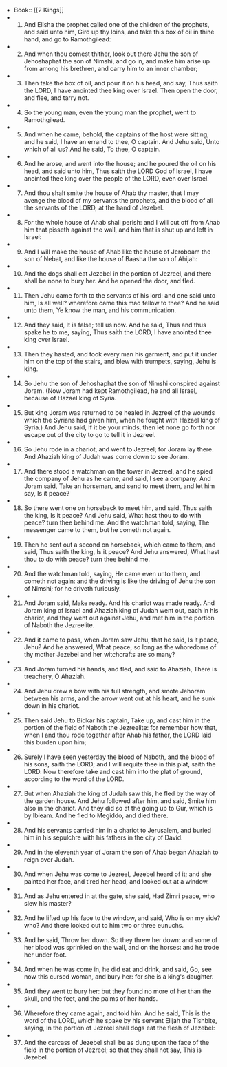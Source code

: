 - Book:: [[2 Kings]]
- 1. And Elisha the prophet called one of the children of the prophets, and said unto him, Gird up thy loins, and take this box of oil in thine hand, and go to Ramothgilead:
- 2. And when thou comest thither, look out there Jehu the son of Jehoshaphat the son of Nimshi, and go in, and make him arise up from among his brethren, and carry him to an inner chamber;
- 3. Then take the box of oil, and pour it on his head, and say, Thus saith the LORD, I have anointed thee king over Israel. Then open the door, and flee, and tarry not.
- 4. So the young man, even the young man the prophet, went to Ramothgilead.
- 5. And when he came, behold, the captains of the host were sitting; and he said, I have an errand to thee, O captain. And Jehu said, Unto which of all us? And he said, To thee, O captain.
- 6. And he arose, and went into the house; and he poured the oil on his head, and said unto him, Thus saith the LORD God of Israel, I have anointed thee king over the people of the LORD, even over Israel.
- 7. And thou shalt smite the house of Ahab thy master, that I may avenge the blood of my servants the prophets, and the blood of all the servants of the LORD, at the hand of Jezebel.
- 8. For the whole house of Ahab shall perish: and I will cut off from Ahab him that pisseth against the wall, and him that is shut up and left in Israel:
- 9. And I will make the house of Ahab like the house of Jeroboam the son of Nebat, and like the house of Baasha the son of Ahijah:
- 10. And the dogs shall eat Jezebel in the portion of Jezreel, and there shall be none to bury her. And he opened the door, and fled.
- 11. Then Jehu came forth to the servants of his lord: and one said unto him, Is all well? wherefore came this mad fellow to thee? And he said unto them, Ye know the man, and his communication.
- 12. And they said, It is false; tell us now. And he said, Thus and thus spake he to me, saying, Thus saith the LORD, I have anointed thee king over Israel.
- 13. Then they hasted, and took every man his garment, and put it under him on the top of the stairs, and blew with trumpets, saying, Jehu is king.
- 14. So Jehu the son of Jehoshaphat the son of Nimshi conspired against Joram. (Now Joram had kept Ramothgilead, he and all Israel, because of Hazael king of Syria.
- 15. But king Joram was returned to be healed in Jezreel of the wounds which the Syrians had given him, when he fought with Hazael king of Syria.) And Jehu said, If it be your minds, then let none go forth nor escape out of the city to go to tell it in Jezreel.
- 16. So Jehu rode in a chariot, and went to Jezreel; for Joram lay there. And Ahaziah king of Judah was come down to see Joram.
- 17. And there stood a watchman on the tower in Jezreel, and he spied the company of Jehu as he came, and said, I see a company. And Joram said, Take an horseman, and send to meet them, and let him say, Is it peace?
- 18. So there went one on horseback to meet him, and said, Thus saith the king, Is it peace? And Jehu said, What hast thou to do with peace? turn thee behind me. And the watchman told, saying, The messenger came to them, but he cometh not again.
- 19. Then he sent out a second on horseback, which came to them, and said, Thus saith the king, Is it peace? And Jehu answered, What hast thou to do with peace? turn thee behind me.
- 20. And the watchman told, saying, He came even unto them, and cometh not again: and the driving is like the driving of Jehu the son of Nimshi; for he driveth furiously.
- 21. And Joram said, Make ready. And his chariot was made ready. And Joram king of Israel and Ahaziah king of Judah went out, each in his chariot, and they went out against Jehu, and met him in the portion of Naboth the Jezreelite.
- 22. And it came to pass, when Joram saw Jehu, that he said, Is it peace, Jehu? And he answered, What peace, so long as the whoredoms of thy mother Jezebel and her witchcrafts are so many?
- 23. And Joram turned his hands, and fled, and said to Ahaziah, There is treachery, O Ahaziah.
- 24. And Jehu drew a bow with his full strength, and smote Jehoram between his arms, and the arrow went out at his heart, and he sunk down in his chariot.
- 25. Then said Jehu to Bidkar his captain, Take up, and cast him in the portion of the field of Naboth the Jezreelite: for remember how that, when I and thou rode together after Ahab his father, the LORD laid this burden upon him;
- 26. Surely I have seen yesterday the blood of Naboth, and the blood of his sons, saith the LORD; and I will requite thee in this plat, saith the LORD. Now therefore take and cast him into the plat of ground, according to the word of the LORD.
- 27. But when Ahaziah the king of Judah saw this, he fled by the way of the garden house. And Jehu followed after him, and said, Smite him also in the chariot. And they did so at the going up to Gur, which is by Ibleam. And he fled to Megiddo, and died there.
- 28. And his servants carried him in a chariot to Jerusalem, and buried him in his sepulchre with his fathers in the city of David.
- 29. And in the eleventh year of Joram the son of Ahab began Ahaziah to reign over Judah.
- 30. And when Jehu was come to Jezreel, Jezebel heard of it; and she painted her face, and tired her head, and looked out at a window.
- 31. And as Jehu entered in at the gate, she said, Had Zimri peace, who slew his master?
- 32. And he lifted up his face to the window, and said, Who is on my side? who? And there looked out to him two or three eunuchs.
- 33. And he said, Throw her down. So they threw her down: and some of her blood was sprinkled on the wall, and on the horses: and he trode her under foot.
- 34. And when he was come in, he did eat and drink, and said, Go, see now this cursed woman, and bury her: for she is a king's daughter.
- 35. And they went to bury her: but they found no more of her than the skull, and the feet, and the palms of her hands.
- 36. Wherefore they came again, and told him. And he said, This is the word of the LORD, which he spake by his servant Elijah the Tishbite, saying, In the portion of Jezreel shall dogs eat the flesh of Jezebel:
- 37. And the carcass of Jezebel shall be as dung upon the face of the field in the portion of Jezreel; so that they shall not say, This is Jezebel.
